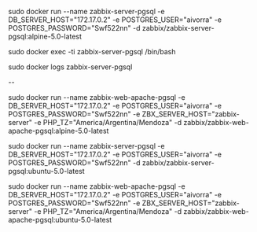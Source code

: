 sudo docker run --name zabbix-server-pgsql -e DB_SERVER_HOST="172.17.0.2" -e POSTGRES_USER="aivorra" -e POSTGRES_PASSWORD="Swf522nn" -d zabbix/zabbix-server-pgsql:alpine-5.0-latest

sudo docker exec -ti zabbix-server-pgsql /bin/bash

sudo docker logs zabbix-server-pgsql

--

sudo docker run --name zabbix-web-apache-pgsql -e DB_SERVER_HOST="172.17.0.2" -e POSTGRES_USER="aivorra" -e POSTGRES_PASSWORD="Swf522nn" -e ZBX_SERVER_HOST="zabbix-server" -e PHP_TZ="America/Argentina/Mendoza" -d zabbix/zabbix-web-apache-pgsql:alpine-5.0-latest


sudo docker run --name zabbix-server-pgsql -e DB_SERVER_HOST="172.17.0.2" -e POSTGRES_USER="aivorra" -e POSTGRES_PASSWORD="Swf522nn" -d zabbix/zabbix-server-pgsql:ubuntu-5.0-latest

sudo docker run --name zabbix-web-apache-pgsql -e DB_SERVER_HOST="172.17.0.2" -e POSTGRES_USER="aivorra" -e POSTGRES_PASSWORD="Swf522nn" -e ZBX_SERVER_HOST="zabbix-server" -e PHP_TZ="America/Argentina/Mendoza" -d zabbix/zabbix-web-apache-pgsql:ubuntu-5.0-latest